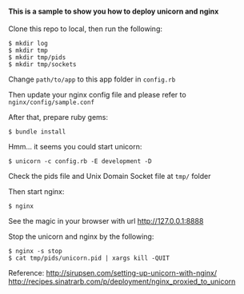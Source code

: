 #### This is a sample to show you how to deploy unicorn and nginx

Clone this repo to local, then run the following:

```shell
$ mkdir log
$ mkdir tmp
$ mkdir tmp/pids
$ mkdir tmp/sockets
```
Change `path/to/app` to this app folder in `config.rb`

Then update your nginx config file and please refer to `nginx/config/sample.conf`

After that, prepare ruby gems:

```shell
$ bundle install
```

Hmm... it seems you could start unicorn:

```shell
$ unicorn -c config.rb -E development -D
```

Check the pids file and Unix Domain Socket file at `tmp/` folder

Then start nginx:
```shell
$ nginx
```

See the magic in your browser with url http://127.0.0.1:8888

Stop the unicorn and nginx by the following:

```shell
$ nginx -s stop
$ cat tmp/pids/unicorn.pid | xargs kill -QUIT
```
 
Reference:
http://sirupsen.com/setting-up-unicorn-with-nginx/
http://recipes.sinatrarb.com/p/deployment/nginx_proxied_to_unicorn
